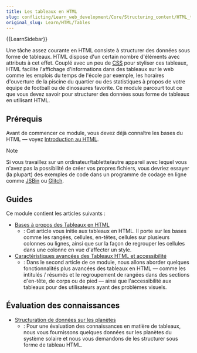 ```yaml
---
title: Les tableaux en HTML
slug: conflicting/Learn_web_development/Core/Structuring_content/HTML_table_basics
original_slug: Learn/HTML/Tables
---
```


{{LearnSidebar}}

Une tâche assez courante en HTML consiste à structurer des données sous forme de tableaux. HTML dispose d'un certain nombre d'éléments avec attributs à cet effet. Couplé avec un peu de [CSS](/fr/docs/Learn_web_development/Core/Styling_basics) pour styliser ces tableaux, HTML facilite l'affichage d'informations dans des tableaux sur le web comme les emplois du temps de l'école par exemple, les horaires d'ouverture de la piscine du quartier ou des statistiques à propos de votre équipe de football ou de dinosaures favorite. Ce module parcourt tout ce que vous devez savoir pour structurer des données sous forme de tableaux en utilisant HTML.

## Prérequis

Avant de commencer ce module, vous devez déjà connaître les bases du HTML — voyez [Introduction au HTML](/fr/docs/conflicting/Learn_web_development/Core/Structuring_content_2f5dc6d6e575054cc70e0a8faa24bef31907d53cee6754dd2c92e644e705a7d8).

> [!NOTE]
> Si vous travaillez sur un ordinateur/tablette/autre appareil avec lequel vous n'avez pas la possibilité de créer vos propres fichiers, vous devriez essayer (la plupart) des exemples de code dans un programme de codage en ligne comme [JSBin](https://jsbin.com/) ou [Glitch](https://glitch.com/).

## Guides

Ce module contient les articles suivants :

- [Bases à propos des Tableaux en HTML](/fr/docs/Learn_web_development/Core/Structuring_content/HTML_table_basics)
  - : Cet article vous initie aux tableaux en HTML. Il porte sur les bases comme les rangées, cellules, en-têtes, cellules sur plusieurs colonnes ou lignes, ainsi que sur la façon de regrouper les cellules dans une colonne en vue d'affecter un style.
- [Caractéristiques avancées des Tableaux HTML et accessibilité](/fr/docs/Learn_web_development/Core/Structuring_content/Table_accessibility)
  - : Dans le second article de ce module, nous allons aborder quelques fonctionnalités plus avancées des tableaux en HTML — comme les intitulés / résumés et le regroupement de rangées dans des sections d'en-tête, de corps ou de pied — ainsi que l'accessibilité aux tableaux pour des utilisateurs ayant des problèmes visuels.

## Évaluation des connaissances

- [Structuration de données sur les planètes](/fr/docs/Learn_web_development/Core/Structuring_content/Planet_data_table)
  - : Pour une évaluation des connaissances en matière de tableaux, nous vous fournissons quelques données sur les planètes du système solaire et nous vous demandons de les structurer sous forme de tableau HTML.
